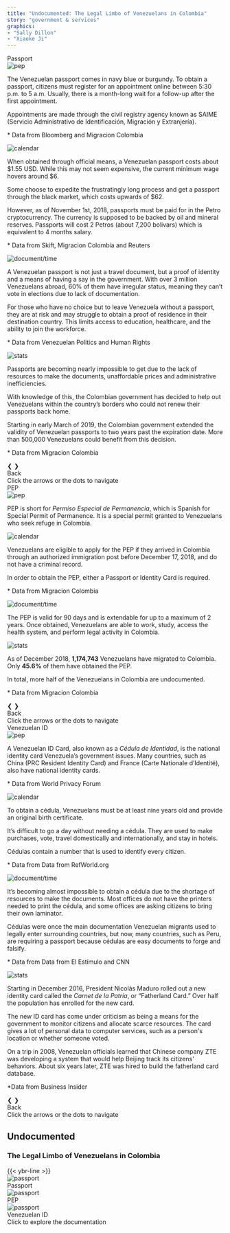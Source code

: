 ```yaml
---
title: "Undocumented: The Legal Limbo of Venezuelans in Colombia"
story: "government & services"
graphics:
- "Sally Dillon"
- "Xiaoke Ji"
---
```

<div class="divider"></div>
<section class="interactive">
  <div class="interactive__body" id="interactive__gov-undocumented">
    <!-- content for passport-->
    <div class="information-body" id="passport-body">
      <div class="information-body-r1" id="passport-body-top">
        <div class="information-title">Passport</div>
      </div>
      <!-- slideshow goes here -->
      <div class="information-body-r2">
        <div class="slideshow-container">
          <!-- first slide -->
          <div class="mySlides-passport fade">
            <div class="slide-image">
              <img class="slide-img-passport slide-img" src="assets/passport.svg" alt="pep">
              <div class="slide-txt">
                <p>The Venezuelan passport comes in navy blue or burgundy. To obtain a passport, citizens must register
                  for an appointment online between 5:30 p.m. to 5 a.m. Usually, there is a month-long wait for a
                  follow-up
                  after the first appointment. </p>
                <p>Appointments are made through the civil registry agency known as SAIME (Servicio Administrativo de
                  Identificación, Migración y Extranjería). </p>
                <p class="sources">* Data from Bloomberg and Migracion Colombia</p>
              </div>
            </div>
          </div>
          <!-- second slide -->
          <div class="mySlides-passport fade">
            <div class="slide-image">
              <img class="slide-img-passport-slide2 slide-img" src="assets/passport-slide2.svg" alt="calendar">
              <div class="slide-txt">
                <p>When obtained through official means, a Venezuelan passport costs about $1.55 USD. While this may not
                  seem expensive, the current minimum wage hovers around $6. </p>
                <p>Some choose to expedite the frustratingly long process and get a passport through the black market,
                  which costs upwards of $62.</p>
                <p>However, as of November 1st, 2018, passports must be paid for in the Petro cryptocurrency. The
                  currency
                  is supposed to be backed by oil and mineral reserves. Passports will cost 2 Petros (about 7,200
                  bolivars) which is equivalent to 4 months salary. </p>
                <p class="sources">* Data from Skift, Migracion Colombia and Reuters</p>
              </div>
            </div>
          </div>
          <div class="mySlides-passport fade">
            <div class="slide-image">
              <img class="slide-img-doc slide-img" src="assets/passport-slide3.svg" alt="document/time">
              <div class="slide-txt">
                <p>
                  A Venezuelan passport is not just a travel document, but a proof of identity and a means of having a
                  say in the government. With over 3 million Venezuelans abroad, 60% of them have irregular status,
                  meaning they can’t vote in elections due to lack of documentation.
                </p>
                <p>
                  For those who have no choice but to leave Venezuela without a passport, they are at risk and may
                  struggle to obtain a proof of residence in their destination country. This limits access to education,
                  healthcare, and the ability to join the workforce.
                </p>
                <p class="sources">* Data from Venezuelan Politics and Human Rights</p>
              </div>
            </div>
          </div>
          <div class="mySlides-passport fade">
            <div class="slide-image slide-img-expiration">
              <img class="slide-img-stats slide-img " src="assets/expiration date.svg" alt="stats">
              <div class="slide-txt">
                <p>Passports are becoming nearly impossible to get due to the lack of resources to make the documents,
                  unaffordable prices and administrative inefficiencies. </p>
                <p>With knowledge of this, the Colombian government has decided to help out Venezuelans within the
                  country’s borders who could not renew their passports back home.</p>
                <p>Starting in early March of 2019, the Colombian government extended the validity of Venezuelan
                  passports
                  to two years past the expiration date. More than 500,000 Venezuelans could benefit from this decision.
                </p>
                <p class="sources">* Data from Migracion Colombia</p>
              </div>
            </div>
          </div>
          <!-- slideshow buttons -->
          <div class="slideshow-buttons flex" id="passport-slide-buttons">
            <a class="prev" onclick="plusSlidesPassport(-1)">&#10094;</a>
            <a class="next" onclick="plusSlidesPassport(1)">&#10095;</a>
          </div>
        </div>
        <div class="back-button-row flex">
          <div class="back-button" id="passport-button">Back</div>
        </div>
        <div style="text-align:center">
          <span class="dot-passport" onclick="currentSlidePassport(1)"></span>
          <span class="dot-passport" onclick="currentSlidePassport(2)"></span>
          <span class="dot-passport" onclick="currentSlidePassport(3)"></span>
          <span class="dot-passport" onclick="currentSlidePassport(4)"></span>
        </div>
      </div>
      <!-- bottom caption -->
      <div class="information-body-r3 bottom-text" id="passport-body-bottom">
        Click the arrows or the dots to navigate
      </div>
    </div>
    <!-- end of content for passport -->
    <!-- content for pep-->
    <div class="information-body" id="PEP-body">
      <div class="information-body-r1" id="pep-body-top">
        <div class="information-title border-blue">PEP</div>
      </div>
      <!-- slideshow goes here -->
      <div class="information-body-r2">
        <div class="slideshow-container">
          <!-- first slide -->
          <div class="mySlides fade">
            <div class="slide-image slide-image-pep">
              <img class="slide-img-pep slide-img" src="assets/pep.svg" alt="pep">
              <div class="slide-txt">
                <p>PEP is short for <em>Permiso Especial de Permanencia</em>, which is Spanish for Special Permit of
                  Permanence. It is a special permit granted to Venezuelans who seek refuge in Colombia.</p>
              </div>
            </div>
          </div>
          <!-- second slide -->
          <div class="mySlides fade">
            <div class="slide-image">
              <img class="slide-img-calendar slide-img" src="assets/calendar.svg" alt="calendar">
              <div class="slide-txt">
                <p>
                  Venezuelans are eligible to apply for the PEP if they arrived in Colombia through an authorized
                  immigration post before December 17, 2018, and do not have a criminal record.
                </p>
                <p>In order to obtain the PEP, either a Passport or Identity Card is required.</p>
                <p class="sources">* Data from Migracion Colombia</p>
              </div>
            </div>
          </div>
          <div class="mySlides fade">
            <div class="slide-image">
              <img class="slide-img-doc slide-img" src="assets/doc.svg" alt="document/time">
              <div class="slide-txt">
                <p>
                  The PEP is valid for 90 days and is extendable for up to a maximum of 2 years. Once obtained,
                  Venezuelans are able to work, study, access the health system, and perform legal activity in Colombia.
                </p>
              </div>
            </div>
          </div>
          <div class="mySlides fade">
            <div class="slide-image ">
              <img class="slide-img-stats slide-img" src="assets/stats.svg" alt="stats">
              <div class="slide-txt">
                <p>As of December 2018, <strong>1,174,743</strong> Venezuelans have migrated to Colombia. Only
                  <strong>45.6%</strong> of them have obtained the PEP.</p>
                <p>In total, more half of the Venezuelans in Colombia are undocumented.</p>
                <p class="sources">* Data from Migracion Colombia</p>
              </div>
            </div>
          </div>
          <!-- slideshow buttons -->
          <div class="slideshow-buttons flex" id="pep-slide-buttons">
            <a class="prev" onclick="plusSlides(-1)">&#10094;</a>
            <a class="next" onclick="plusSlides(1)">&#10095;</a>
          </div>
        </div>
        <div class="back-button-row flex">
          <div class="back-button" id="PEP-button">Back</div>
        </div>
        <div style="text-align:center">
          <span class="dot" onclick="currentSlide(1)"></span>
          <span class="dot" onclick="currentSlide(2)"></span>
          <span class="dot" onclick="currentSlide(3)"></span>
          <span class="dot" onclick="currentSlide(4)"></span>
        </div>
      </div>
      <!-- bottom caption -->
      <div class="information-body-r3 bottom-text" id="pep-body-bottom">
        Click the arrows or the dots to navigate
      </div>
    </div>
    <!-- end of content for pep -->
    <!-- contont for National id -->
    <div class="information-body" id="ID-body">
      <div class="information-body-r1" id="ID-body-top">
        <div class="information-title border-red">Venezuelan ID</div>
      </div>
      <!-- slideshow goes here -->
      <div class="information-body-r2">
        <div class="slideshow-container">
          <!-- first slide -->
          <div class="mySlides-ID fade">
            <div class="slide-image slide-image-ID flex">
              <img class="slide-img-ID slide-img" src="assets/cedula.svg" alt="pep">
              <div class="slide-txt2">
                <p>A Venezuelan ID Card, also known as a <em>Cédula de Identidad</em>, is the national identity card
                  Venezuela’s
                  government issues. Many countries, such as China (PRC Resident Identity Card) and France (Carte
                  Nationale d’Identité), also have national identity cards. </p>
                  <p class="sources">* Data from World Privacy Forum</p>
              </div>
            </div>
          </div>
          <!-- second slide -->
          <div class="mySlides-ID fade">
            <div class="slide-image flex">
              <img class="slide-img-calendar slide-img " src="assets/cedule-groceries.svg" alt="calendar">
              <div class="slide-txt2">
                <p>
                  To obtain a cédula, Venezuelans must be at least nine years old and provide an original birth
                  certificate.
                </p>
                <p>
                  It’s difficult to go a day without needing a cédula. They are used to make purchases, vote, travel
                  domestically and internationally, and stay in hotels.
                </p>
                <p>Cédulas contain a number that is used to identify every citizen.</p>
                <p class="sources">* Data from Data from RefWorld.org</p>
              </div>
            </div>
          </div>
          <div class="mySlides-ID fade">
            <div class="slide-image flex">
              <img class="slide-img-doc slide-img" src="assets/printer.svg" alt="document/time">
              <div class="slide-txt2">
                <p>It’s becoming almost impossible to obtain a cédula due to the shortage of resources to make the
                  documents. Most offices do not have the printers needed to print the cédula, and some offices are
                  asking citizens to bring their own laminator.</p>
                <p>Cédulas were once the main documentation Venezuelan migrants used to legally enter surrounding
                  countries, but now, many countries, such as Peru, are requiring a passport because cédulas are easy
                  documents to forge and falsify. </p>
                <p class="sources">* Data from Data from El Estímulo and CNN</p>
              </div>
            </div>
          </div>
          <div class="mySlides-ID fade">
            <div class="slide-image flex">
              <img class="slide-img-stats slide-img" src="assets/carnet-de-la-patria.svg" alt="stats">
              <div class="slide-txt2">
                <p>
                  Starting in December 2016, President Nicolás Maduro rolled out a new identity card called the
                  <em>Carnet de la Patria</em>, or “Fatherland Card.” Over half the population has enrolled for the new
                  card.
                </p>
                <p>
                  The new ID card has come under criticism as being a means for the government to monitor citizens and
                  allocate scarce resources. The card gives a lot of personal data to computer services, such as a
                  person's location or whether someone voted.
                </p>
                <p>
                  On a trip in 2008, Venezuelan officials learned that Chinese company ZTE was developing a system that
                  would help Beijing track its citizens' behaviors. About six years later, ZTE was hired to build the
                  fatherland card database.
                </p>
                <p class="sources">*Data from Business Insider</p>
              </div>
            </div>
          </div>
          <!-- slideshow buttons -->
          <div class="slideshow-buttons flex" id="ID-slide-buttons">
            <a class="prev" onclick="plusSlidesID(-1)">&#10094;</a>
            <a class="next" onclick="plusSlidesID(1)">&#10095;</a>
          </div>
        </div>
        <div class="back-button-row flex">
          <div class="back-button" id="ID-button">Back</div>
        </div>
        <div style="text-align:center">
          <span class="dot-ID" onclick="currentSlideID(1)"></span>
          <span class="dot-ID" onclick="currentSlideID(2)"></span>
          <span class="dot-ID" onclick="currentSlideID(3)"></span>
          <span class="dot-ID" onclick="currentSlideID(4)"></span>
        </div>
      </div>
      <!-- bottom caption -->
      <div class="information-body-r3 bottom-text" id="ID-body-bottom">
        Click the arrows or the dots to navigate
      </div>
    </div>
    <!-- end of content for national ID -->
    <!-- front page -->
    <div class="container-body">
      <div class="flex-column" id="r-1">
        <div class="interactive__header">
          <h2 class="interactive__title">Undocumented</h2>
          <h3 class="interactive__subhead">The Legal Limbo of Venezuelans in Colombia</h3>
          {{< ybr-line >}}
        </div>
        <div class="flex" id="r-2">
          <div class="flex document-box" id="r-2-c-1">
            <div class="document-img">
              <img class="passport-svg" src="assets/passport.svg" alt="passport">
            </div>
            <div class="flex document-txt">
              <div class="document-caption">Passport</div>
            </div>
          </div>
          <div class="flex document-box" id="r-2-c-2">
            <div class="flex document-img">
              <img class="pep-svg" src="assets/pep.svg" alt="passport">
            </div>
            <div class="flex document-txt">
              <div class="document-caption">PEP</div>
            </div>
          </div>
          <div class="flex document-box" id="r-2-c-3">
            <div class="flex document-img">
              <img class="cedula-svg" src="assets/cedula.svg" alt="passport">
            </div>
            <div class="flex document-txt">
              <div class="document-caption">Venezuelan ID</div>
            </div>
          </div>
        </div>
        <div class="flex" id="r-3">
          <div class="bottom-text">Click to explore the documentation</div>
        </div>
      </div>
    </div>
</section>
<div class="divider"></div>
